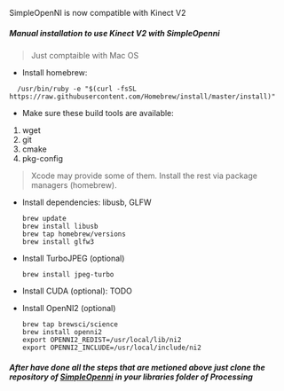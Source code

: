 SimpleOpenNI is now compatible with Kinect V2

##### Manual installation to use Kinect V2 with SimpleOpenni

> Just comptaible with Mac OS

- Install homebrew:

```
  /usr/bin/ruby -e "$(curl -fsSL https://raw.githubusercontent.com/Homebrew/install/master/install)"
```

- Make sure these build tools are available:

1. wget
2. git
3. cmake
4. pkg-config

> Xcode may provide some of them. Install the rest via package managers (homebrew).

- Install dependencies: libusb, GLFW
    ```
    brew update
    brew install libusb
    brew tap homebrew/versions
    brew install glfw3
    ```

- Install TurboJPEG (optional)
    ```
    brew install jpeg-turbo
    ```
- Install CUDA (optional): TODO

- Install OpenNI2 (optional)
    ```
    brew tap brewsci/science
    brew install openni2
    export OPENNI2_REDIST=/usr/local/lib/ni2
    export OPENNI2_INCLUDE=/usr/local/include/ni2
    ```

##### After have done all the steps that are metioned above just clone the repository of [SimpleOpenni](https://github.com/totovr/SimpleOpenNI/tree/Processing_3.4) in your ***libraries*** folder of ***Processing***
